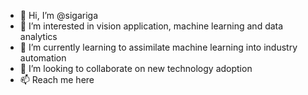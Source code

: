- 👋 Hi, I’m @sigariga
- 👀 I’m interested in vision application, machine learning and data analytics
- 🌱 I’m currently learning to assimilate machine learning into industry automation
- 💞️ I’m looking to collaborate on new technology adoption
- 📫 Reach me here

<!---
sigariga/sigariga is a ✨ special ✨ repository because its `README.md` (this file) appears on your GitHub profile.
You can click the Preview link to take a look at your changes.
--->
